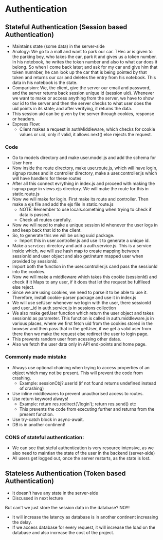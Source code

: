# Authentication 

## Stateful Authentication (Session based Authentication)
- Maintains state (some data) in the server-side
- Analogy: We go to a mall and want to park our car. THec ar is given to the parking boy, who takes the car, park it and gives us a token number. In his notebook, he writes the token number and also to what car does it belong. So when I come back later; and ask for my car and give him that token numnber, he can look up the car that is being pointed by that token and returns our car and deletes the entry from his notebook. This data in his notebook is the state.
- Comparision: We, the client, give the server our email and password, and the server returns back session unique id (session uid). Whenever we want to make or access anything from the server, we have to show our id to the server and then the server checks to what user does the uid points in its state; and after verifying, it returns the data.
- This session uid can be given by the server through cookies, response or headers.
- Express Flow:
  - Client makes a request in authMiddleware, which checks for cookie values or uid, only if valid, it allows next() else rejects the request.

### Code

- Go to models directory and make user.model.js and add the schema for User here
- Now inside the route directory, make user.route.js, which will have login, signup routes and in controller directory, make a user.controller.js which will have handlers for these routes
- After all this connect evrything in index.js and proceed with making the isgnup page in views.ejs directory. We will make the route for this in static.route.js
- Now we will make for login. First make its route and controller. Then make a ejs file and add the ejs file in static.route.js
  - NOTE: Remember to use locals.something when trying to check if data is passed. 
  - Check all routes carefully.
- Now we will need to make a unique session id whenever the user logs in and keep back that id to the client.
- So, to generate this we will be using uuid package.
  - Import this in user.controller.js and use it to generate a unique id.
- Make a `services` directory and add a auth.service.js. This is a service inside which, we will use hash map to create mapping between sessionId and user object and also get/return mapped user when provided by sessionId.
- Import both the function in the user.controller.js cand pass the sessionId into the cookies.
- Now we will make a middleware which takes this cookie (sessionId) and check if it Maps to any user, if it does that let the request be fulfileed else reject.
- Since we are using cookies, we need to parse it to be able to use it. Therefore, install cookie-parser package and use it in index.js
- We will use setUser whenever we login with the user, there sessionId and user._id in auth.service.js in sessions collection
- We also make getUser function which return the user object and takes sessionId as parameter. This function is called in auth.middleware.js in various places, where we first fetch uid from the cookies stored in the browser and then pass that in the getUser, if we get a valid user from there then we make the request else redirect the user to login page.
- This prevents random user from acessing other datas.
- Also we fetch the user data only in API end-points and home page.

### Commonly made mistake

- Always use optional chaining when trying to access properties of an object which may not be present. This will prevent the code from crashing. 
  - Example: sessionObj?.userId (if not found returns undefined instead of crashing)
- Use inline middlewares to prevent unauthorised access to routes.
- Use return keyword always!
  - Example: return res.redirect('/login'); return res.send() etc
  - This prevents the code from executing further and returns from the present function.
- Use try-catch block in async-await.
- DB is in another continent!


### CONS of stateful authentication: 

- We can see that steful authentication is very resource intensive, as we also need to maintian the state of the user in the backend (server-side)
- All users get logged out, once the server restarts, as the state is lost.

## Stateless Authentication (Token based Authentication)
- It doesn't have any state in the server-side
- Discussed in next lecture

But can't we just store the session data in the database?
NO!!!

- It will increase the latency as database is in another continent increasing the delay.
- If we access database for every request, it will increase the load on the database and also increase the cost of the project.
